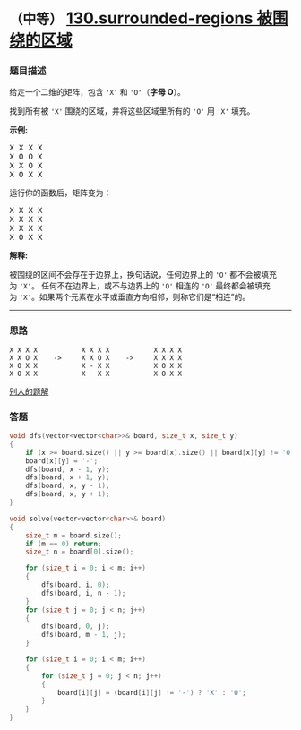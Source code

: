 # `（中等）`  [130.surrounded-regions 被围绕的区域](https://leetcode-cn.com/problems/surrounded-regions/)

### 题目描述
<p>给定一个二维的矩阵，包含&nbsp;<code>'X'</code>&nbsp;和&nbsp;<code>'O'</code>（<strong>字母 O</strong>）。</p>

<p>找到所有被 <code>'X'</code> 围绕的区域，并将这些区域里所有的&nbsp;<code>'O'</code> 用 <code>'X'</code> 填充。</p>

<p><strong>示例:</strong></p>

<pre>X X X X
X O O X
X X O X
X O X X
</pre>

<p>运行你的函数后，矩阵变为：</p>

<pre>X X X X
X X X X
X X X X
X O X X
</pre>

<p><strong>解释:</strong></p>

<p>被围绕的区间不会存在于边界上，换句话说，任何边界上的&nbsp;<code>'O'</code>&nbsp;都不会被填充为&nbsp;<code>'X'</code>。 任何不在边界上，或不与边界上的&nbsp;<code>'O'</code>&nbsp;相连的&nbsp;<code>'O'</code>&nbsp;最终都会被填充为&nbsp;<code>'X'</code>。如果两个元素在水平或垂直方向相邻，则称它们是“相连”的。</p>


---
### 思路
```
X X X X           X X X X           X X X X
X X O X    ->     X X O X    ->     X X X X
X O X X           X - X X           X O X X
X O X X           X - X X           X O X X
```
[别人的题解](https://leetcode-cn.com/problems/surrounded-regions/solution/dfs-bfs-bing-cha-ji-by-powcai/) 

### 答题
``` C++
void dfs(vector<vector<char>>& board, size_t x, size_t y)
{
	if (x >= board.size() || y >= board[x].size() || board[x][y] != 'O') return;
	board[x][y] = '-';
	dfs(board, x - 1, y);
	dfs(board, x + 1, y);
	dfs(board, x, y - 1);
	dfs(board, x, y + 1);
}

void solve(vector<vector<char>>& board) 
{
	size_t m = board.size();
	if (m == 0) return;
	size_t n = board[0].size();

	for (size_t i = 0; i < m; i++)
	{
		dfs(board, i, 0);
		dfs(board, i, n - 1);
	}
	for (size_t j = 0; j < n; j++)
	{
		dfs(board, 0, j);
		dfs(board, m - 1, j);
	}

	for (size_t i = 0; i < m; i++)
	{
		for (size_t j = 0; j < n; j++)
		{
			board[i][j] = (board[i][j] != '-') ? 'X' : 'O';
		}
	}
}
```


